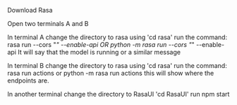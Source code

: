 Download Rasa

Open two terminals A and B

In terminal A change the directory to rasa using 'cd rasa'
run the command: rasa run --cors "*" --enable-api OR python -m rasa run --cors "*" --enable-api
It will say that the model is running or a similar message

In terminal B change the directory to rasa using 'cd rasa'
run the command: rasa run actions or python -m rasa run actions
this will show where the endpoints are.

In another terminal change the directory to RasaUI 'cd RasaUI'
run npm start


